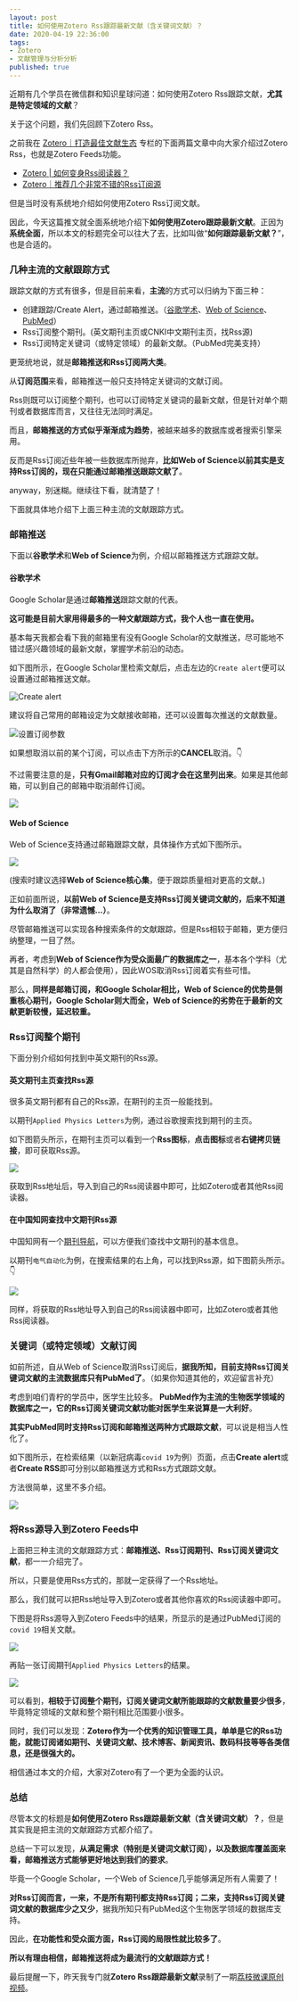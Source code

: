 ```yaml
---
layout: post
title: 如何使用Zotero Rss跟踪最新文献（含关键词文献）？
date: 2020-04-19 22:36:00
tags: 
- Zotero
- 文献管理与分析分析
published: true
---
```


近期有几个学员在微信群和知识星球问道：如何使用Zotero Rss跟踪文献，**尤其是特定领域的文献**？

关于这个问题，我们先回顾下Zotero Rss。


之前我在 [Zotero｜打造最佳文献生态](https://mp.weixin.qq.com/s/V6nIE24UefJWi3HbydccaA) 专栏的下面两篇文章中向大家介绍过Zotero Rss，也就是Zotero Feeds功能。

- [Zotero | 如何变身Rss阅读器？](https://mp.weixin.qq.com/s/Hh4ynj-3wLdtuEl4vTchsA)
- [Zotero｜推荐几个非常不错的Rss订阅源](https://mp.weixin.qq.com/s/g5Vzv1hq82-ZEFN_-UVDBg)

但是当时没有系统地介绍如何使用Zotero Rss订阅文献。

因此，今天这篇推文就全面系统地介绍下**如何使用Zotero跟踪最新文献**。正因为**系统全面**，所以本文的标题完全可以往大了去，比如叫做“**如何跟踪最新文献？**”，也是合适的。

### 几种主流的文献跟踪方式

跟踪文献的方式有很多，但是目前来看，**主流**的方式可以归纳为下面三种：

- 创建跟踪/Create Alert，通过邮箱推送。（[谷歌学术](https://scholar.google.com "谷歌学术")、[Web of Science](https://www.webofknowledge.com "Web of Science")、[PubMed](https://pubmed.ncbi.nlm.nih.gov "PubMed")）
- Rss订阅整个期刊。(英文期刊主页或CNKI中文期刊主页，找Rss源)
- Rss订阅特定关键词（或特定领域）的最新文献。（PubMed完美支持）

更笼统地说，就是**邮箱推送和Rss订阅两大类**。

 从**订阅范围**来看，邮箱推送一般只支持特定关键词的文献订阅。

Rss则既可以订阅整个期刊，也可以订阅特定关键词的最新文献，但是针对单个期刊或者数据库而言，又往往无法同时满足。

而且，**邮箱推送的方式似乎渐渐成为趋势**，被越来越多的数据库或者搜索引擎采用。

反而是Rss订阅近些年被一些数据库所抛弃，**比如Web of Science以前其实是支持Rss订阅的，现在只能通过邮箱推送跟踪文献了**。

anyway，别迷糊。继续往下看，就清楚了！

下面就具体地介绍下上面三种主流的文献跟踪方式。



### 邮箱推送 

下面以**谷歌学术**和**Web of Science**为例，介绍以邮箱推送方式跟踪文献。

#### 谷歌学术

Google Scholar是通过**邮箱推送**跟踪文献的代表。

**这可能是目前大家用得最多的一种文献跟踪方式，我个人也一直在使用。**

基本每天我都会看下我的邮箱里有没有Google Scholar的文献推送，尽可能地不错过感兴趣领域的最新文献，掌握学术前沿的动态。

如下图所示，在Google Scholar里检索文献后，点击左边的`Create alert`便可以设置通过邮箱推送文献。

![Create alert](https://figurebed-iseex.oss-cn-hangzhou.aliyuncs.com/img/20200419084841.png)

建议将自己常用的邮箱设定为文献接收邮箱，还可以设置每次推送的文献数量。

![设置订阅参数](https://figurebed-iseex.oss-cn-hangzhou.aliyuncs.com/img/20200419090044.png)

如果想取消以前的某个订阅，可以点击下方所示的**CANCEL**取消。👇

不过需要注意的是，**只有Gmail邮箱对应的订阅才会在这里列出来**。如果是其他邮箱，可以到自己的邮箱中取消邮件订阅。

![](https://figurebed-iseex.oss-cn-hangzhou.aliyuncs.com/img/20200419090130.png)

#### Web of Science

Web of Science支持通过邮箱跟踪文献，具体操作方式如下图所示。

![](https://figurebed-iseex.oss-cn-hangzhou.aliyuncs.com/img/20200419090622.png)

(搜索时建议选择**Web of Science核心集**，便于跟踪质量相对更高的文献。)

正如前面所说，**以前Web of Science是支持Rss订阅关键词文献的，后来不知道为什么取消了（非常遗憾...）**。

尽管邮箱推送可以实现各种搜索条件的文献跟踪，但是Rss相较于邮箱，更方便归纳整理，一目了然。

再者，考虑到**Web of Science作为受众面最广的数据库之一**，基本各个学科（尤其是自然科学）的人都会使用），因此WOS取消Rss订阅着实有些可惜。

那么，**同样是邮箱订阅，和Google Scholar相比，Web of Science的优势是侧重核心期刊，Google Scholar则大而全，Web of Science的劣势在于最新的文献更新较慢，延迟较重。**

### Rss订阅整个期刊

下面分别介绍如何找到中英文期刊的Rss源。

#### 英文期刊主页查找Rss源

很多英文期刊都有自己的Rss源，在期刊的主页一般能找到。

以期刊`Applied Physics Letters`为例，通过谷歌搜索找到期刊的主页。

如下图箭头所示，在期刊主页可以看到一个**Rss图标**，**点击图标**或者**右键拷贝链接**，即可获取Rss源。

![](https://figurebed-iseex.oss-cn-hangzhou.aliyuncs.com/img/20200419092240.png)

获取到Rss地址后，导入到自己的Rss阅读器中即可，比如Zotero或者其他Rss阅读器。

#### 在中国知网查找中文期刊Rss源

中国知网有一个[期刊导航](http://navi.cnki.net/KNavi "中国知网期刊导航")，可以方便我们查找中文期刊的基本信息。

以期刊`电气自动化`为例，在搜索结果的右上角，可以找到Rss源，如下图箭头所示。👇

![](https://figurebed-iseex.oss-cn-hangzhou.aliyuncs.com/img/20200419092801.png)

同样，将获取的Rss地址导入到自己的Rss阅读器中即可，比如Zotero或者其他Rss阅读器。

### 关键词（或特定领域）文献订阅

如前所述，自从Web of Science取消Rss订阅后，**据我所知，目前支持Rss订阅关键词文献的主流数据库只有PubMed了**。（如果你知道其他的，欢迎留言补充）

考虑到咱们青柠的学员中，医学生比较多。
**PubMed作为主流的生物医学领域的数据库之一，它的Rss订阅关键词文献功能对医学生来说算是一大利好**。

**其实PubMed同时支持Rss订阅和邮箱推送两种方式跟踪文献**，可以说是相当人性化了。

如下图所示，在检索结果（以新冠病毒`covid 19`为例）页面，点击**Create alert**或者**Create RSS**即可分别以邮箱推送方式和Rss方式跟踪文献。

方法很简单，这里不多介绍。

![](https://figurebed-iseex.oss-cn-hangzhou.aliyuncs.com/img/20200419093444.png)

### 将Rss源导入到Zotero Feeds中

上面把三种主流的文献跟踪方式：**邮箱推送、Rss订阅期刊、Rss订阅关键词文献**，都一一介绍完了。

所以，只要是使用Rss方式的，那就一定获得了一个Rss地址。

那么，我们就可以把Rss地址导入到Zotero或者其他你喜欢的Rss阅读器中即可。

下图是将Rss源导入到Zotero Feeds中的结果，所显示的是通过PubMed订阅的`covid 19`相关文献。

![](https://figurebed-iseex.oss-cn-hangzhou.aliyuncs.com/img/20200419094149.png)

再贴一张订阅期刊`Applied Physics Letters`的结果。

![](https://figurebed-iseex.oss-cn-hangzhou.aliyuncs.com/img/20200419094346.png)

可以看到，**相较于订阅整个期刊，订阅关键词文献所能跟踪的文献数量要少很多**，毕竟特定领域的文献和整个期刊相比范围要小很多。

同时，我们可以发现：**Zotero作为一个优秀的知识管理工具，单单是它的Rss功能，就能订阅诸如期刊、关键词文献、技术博客、新闻资讯、数码科技等等各类信息，还是很强大的。**

相信通过本文的介绍，大家对Zotero有了一个更为全面的认识。

### 总结

尽管本文的标题是**如何使用Zotero Rss跟踪最新文献（含关键词文献）？**，但是其实我是把主流的文献跟踪方式都介绍了。

总结一下可以发现，**从满足需求（特别是关键词文献订阅），以及数据库覆盖面来看，邮箱推送方式能够更好地达到我们的要求**。

毕竟一个Google Scholar，一个Web of Science几乎能够满足所有人需要了！

**对Rss订阅而言，一来，不是所有期刊都支持Rss订阅；二来，支持Rss订阅关键词文献的数据库少之又少**，据我所知只有PubMed这个生物医学领域的数据库支持。

因此，**在功能性和受众面方面，Rss订阅的局限性就比较多了**。

**所以有理由相信，邮箱推送将成为最流行的文献跟踪方式！**

最后提醒一下，昨天我专门就**Zotero Rss跟踪最新文献**录制了一期[荔枝微课原创视频](http://weike.fm/8emFw3dd53)。